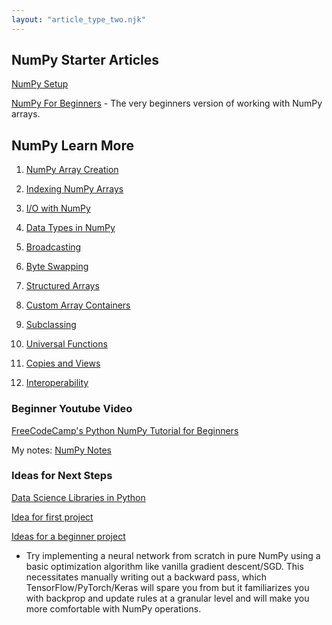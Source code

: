 ```yaml
---
layout: "article_type_two.njk"
---
```

## NumPy Starter Articles

[NumPy Setup](/numpy/setup)

[NumPy For Beginners](/numpy/beginners)
    - The very beginners version of working with NumPy arrays.

## NumPy Learn More

1. [NumPy Array Creation](./1_create_array)

2. [Indexing NumPy Arrays](./2_index_ndarrays)

3. [I/O with NumPy](./3_io_numpy)

4. [Data Types in NumPy](./4_data_types)

5. [Broadcasting](./5_broadcasting)

6. [Byte Swapping](./6_byte_swapping)

7. [Structured Arrays](./7_structured_arrays)

8. [Custom Array Containers](./8_custom_array_containers)

9. [Subclassing](./9_subclassing)

10. [Universal Functions](./10_universal_functions)

11. [Copies and Views](./11_copies_views)

12. [Interoperability](./12_interoperability)

### Beginner Youtube Video

[FreeCodeCamp's Python NumPy Tutorial for Beginners](https://www.youtube.com/watch?v=QUT1VHiLmmI)

My notes: [NumPy Notes](./13_fcc)

### Ideas for Next Steps

[Data Science Libraries in Python](./data_science_software_list)

[Idea for first project](https://www.youtube.com/watch?v=o64FV-ez6Gw)

[Ideas for a beginner project](https://www.reddit.com/r/Python/comments/a925bi/projects_for_numpypandas_novice/)
  - Try implementing a neural network from scratch in pure NumPy using a basic optimization algorithm like vanilla gradient descent/SGD. This necessitates manually writing out a backward pass, which TensorFlow/PyTorch/Keras will spare you from but it familiarizes you with backprop and update rules at a granular level and will make you more comfortable with NumPy operations.